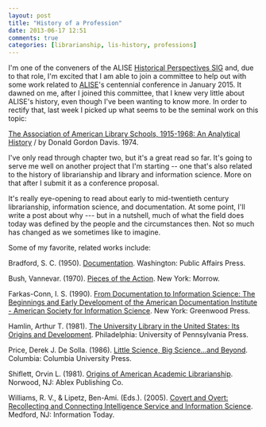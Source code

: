 ```yaml
---
layout: post
title: "History of a Profession"
date: 2013-06-17 12:51
comments: true
categories: [librarianship, lis-history, professions]
---
```


I'm one of the conveners of the ALISE [Historical Perspectives
SIG](http://alisehistsig.wordpress.com/) and, due to that role,
I'm excited that I am able to join a committee to help out with
some work related to [ALISE](http://www.alise.org/)'s centennial
conference in January 2015. It dawned on me, after I joined this
committee, that I knew very little about ALISE's history, even
though I've been wanting to know more. In order to rectify that,
last week I picked up what seems to be the seminal work on this
topic:

[The Association of American Library Schools, 1915-1968: An Analytical History](http://www.eric.ed.gov/ERICWebPortal/detail?accno=ED088503) / by Donald Gordon Davis. 1974.

I've only read through chapter two, but it's a great read so far.
It's going to serve me well on another project that I'm starting
-- one that's also related to the history of librarianship and
library and information science. More on that after I submit it as
a conference proposal.

It's really eye-opening to read about early to mid-twentieth
century librarianship, information science, and documentation. At
some point, I'll write a post about why --- but in a nutshell,
much of what the field does today was defined by the people and
the circumstances then. Not so much has changed as we sometimes
like to imagine.

Some of my favorite, related works include:

Bradford, S. C. (1950). [Documentation][1]. Washington: Public
Affairs Press.

[1]: http://www.citeulike.org/user/seancsb/article/12422162

Bush, Vannevar. (1970). [Pieces of the Action][2]. New York:
Morrow.

[2]: http://www.citeulike.org/user/seancsb/article/12438768

Farkas-Conn, I. S. (1990). [From Documentation to Information
Science: The Beginnings and Early Development of the American
Documentation Institute - American Society for Information
Science][3]. New York: Greenwood Press.

[3]: http://www.citeulike.org/user/seancsb/article/12357391

Hamlin, Arthur T. (1981). [The University Library in the United
States: Its Origins and Development][4]. Philadelphia: University
of Pennsylvania Press.

[4]: http://www.citeulike.org/user/seancsb/article/12128054

Price, Derek J. De Solla. (1986). [Little Science, Big
Science...and Beyond][5]. Columbia: Columbia University Press.

[5]: http://www.citeulike.org/user/seancsb/article/6106458

Shiflett, Orvin L. (1981). [Origins of American Academic
Librarianship][6]. Norwood, NJ: Ablex Publishing Co. 

[6]: http://www.citeulike.org/user/seancsb/article/12128074

Williams, R. V., & Lipetz, Ben-Ami. (Eds.). (2005). [Covert and
Overt: Recollecting and Connecting Intelligence Service and
Information Science][7]. Medford, NJ: Information Today.

[7]: http://www.citeulike.org/user/seancsb/article/12357391
